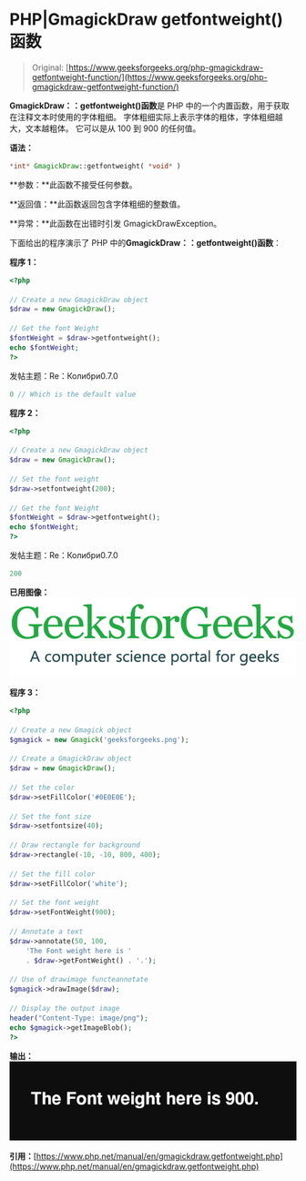 # PHP|GmagickDraw getfontweight()函数

> Original: [https://www.geeksforgeeks.org/php-gmagickdraw-getfontweight-function/](https://www.geeksforgeeks.org/php-gmagickdraw-getfontweight-function/)

**GmagickDraw：：getfontweight()函数**是 PHP 中的一个内置函数，用于获取在注释文本时使用的字体粗细。 字体粗细实际上表示字体的粗体，字体粗细越大，文本越粗体。 它可以是从 100 到 900 的任何值。

**语法：**

```php
*int* GmagickDraw::getfontweight( *void* )
```

**参数：**此函数不接受任何参数。

**返回值：**此函数返回包含字体粗细的整数值。

**异常：**此函数在出错时引发 GmagickDrawException。

下面给出的程序演示了 PHP 中的**GmagickDraw：：getfontweight()函数**：

**程序 1：**

```php
<?php

// Create a new GmagickDraw object 
$draw = new GmagickDraw(); 

// Get the font Weight 
$fontWeight = $draw->getfontweight(); 
echo $fontWeight; 
?> 
```

发帖主题：Re：Колибри0.7.0

```php
0 // Which is the default value
```

**程序 2：**

```php
<?php 

// Create a new GmagickDraw object 
$draw = new GmagickDraw(); 

// Set the font weight
$draw->setfontweight(200);

// Get the font Weight 
$fontWeight = $draw->getfontweight(); 
echo $fontWeight; 
?> 
```

发帖主题：Re：Колибри0.7.0

```php
200
```

**已用图像：**
![](img/07c99ec29e7a50fc3ea91a9d4a8d2f31.png)

**程序 3：**

```php
<?php

// Create a new Gmagick object
$gmagick = new Gmagick('geeksforgeeks.png');

// Create a GmagickDraw object
$draw = new GmagickDraw();

// Set the color
$draw->setFillColor('#0E0E0E');

// Set the font size
$draw->setfontsize(40);

// Draw rectangle for background
$draw->rectangle(-10, -10, 800, 400);

// Set the fill color
$draw->setFillColor('white');

// Set the font weight
$draw->setFontWeight(900);

// Annotate a text
$draw->annotate(50, 100,
    'The Font weight here is '
    . $draw->getFontWeight() . '.');

// Use of drawimage functeannotate
$gmagick->drawImage($draw);

// Display the output image
header("Content-Type: image/png");
echo $gmagick->getImageBlob();
?>
```

**输出：**
![](img/4a0a2327fe1425d2ac09b1f9fb62fbaa.png)

**引用：**[https://www.php.net/manual/en/gmagickdraw.getfontweight.php](https://www.php.net/manual/en/gmagickdraw.getfontweight.php)